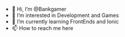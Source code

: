 - 👋 Hi, I’m @Bankgamer
- 👀 I’m interested in Development and Games
- 🌱 I’m currently learning FrontEnds and Ionic
- 📫 How to reach me here

<!---
Bankgamer/Bankgamer is a ✨ special ✨ repository because its `README.md` (this file) appears on your GitHub profile.
You can click the Preview link to take a look at your changes.
--->
